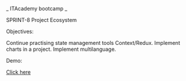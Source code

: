 _ ITAcademy bootcamp _

SPRINT-8 Project Ecosystem

Objectives:

Continue practising state management tools Context/Redux.
Implement charts in a project.
Implement multilanguage.

Demo:

[Click here](https://mmr-sprint-8.vercel.app/)

